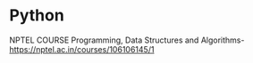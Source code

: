 # Python

NPTEL COURSE
Programming, Data Structures and Algorithms- https://nptel.ac.in/courses/106106145/1
